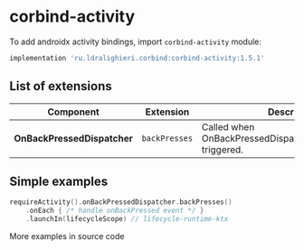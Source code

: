 ﻿
# corbind-activity

To add androidx activity bindings, import `corbind-activity` module:

```groovy
implementation 'ru.ldralighieri.corbind:corbind-activity:1.5.1'
```

## List of extensions

Component | Extension | Description
--|---|--
**OnBackPressedDispatcher** | `backPresses` | Called when OnBackPressedDispatcher.onBackPressed triggered.


## Simple examples

```kotlin
requireActivity().onBackPressedDispatcher.backPresses()
    .onEach { /* handle onBackPressed event */ }
    .launchIn(lifecycleScope) // lifecycle-runtime-ktx
```

More examples in source code
